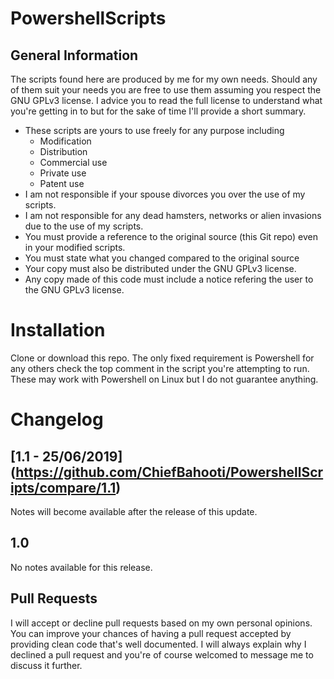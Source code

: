 # PowershellScripts

## General Information
The scripts found here are produced by me for my own needs.
Should any of them suit your needs you are free to use them assuming you respect the GNU GPLv3 license.
I advice you to read the full license to understand what you're getting in to but for the sake of time I'll provide a short summary.

* These scripts are yours to use freely for any purpose including
  * Modification
  * Distribution
  * Commercial use
  * Private use
  * Patent use
* I am not responsible if your spouse divorces you over the use of my scripts.
* I am not responsible for any dead hamsters, networks or alien invasions due to the use of my scripts.
* You must provide a reference to the original source (this Git repo) even in your modified scripts.
* You must state what you changed compared to the original source
* Your copy must also be distributed under the GNU GPLv3 license.
* Any copy made of this code must include a notice refering the user to the GNU GPLv3 license.

# Installation
Clone or download this repo.
The only fixed requirement is Powershell for any others check the top comment in the script you're attempting to run.
These may work with Powershell on Linux but I do not guarantee anything.

# Changelog

## [1.1 - 25/06/2019] (https://github.com/ChiefBahooti/PowershellScripts/compare/1.1)
Notes will become available after the release of this update.



## 1.0
No notes available for this release.


## Pull Requests
I will accept or decline pull requests based on my own personal opinions.
You can improve your chances of having a pull request accepted by providing clean code that's well documented.
I will always explain why I declined a pull request and you're of course welcomed to message me to discuss it further.
